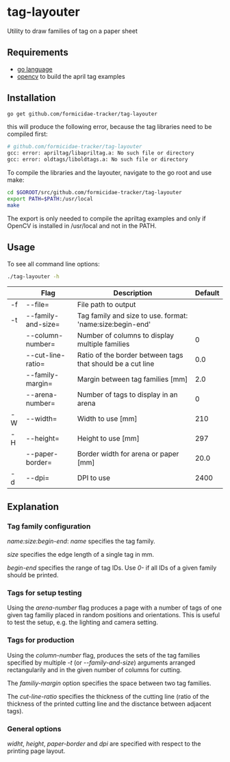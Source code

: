 # tag-layouter
Utility to draw families of tag on a paper sheet

## Requirements
* [go language](http://golang.org/)
* [opencv](http://opencv.org/releases/) to build the april tag examples

## Installation
```bash
go get github.com/formicidae-tracker/tag-layouter
```
this will produce the following error, because the tag libraries need to be compiled first:
```bash
# github.com/formicidae-tracker/tag-layouter
gcc: error: apriltag/libapriltag.a: No such file or directory
gcc: error: oldtags/liboldtags.a: No such file or directory
```
To compile the libraries and the layouter, navigate to the go root and use make:
```bash
cd $GOROOT/src/github.com/formicidae-tracker/tag-layouter
export PATH=$PATH:/usr/local
make
```
The export is only needed to compile the apriltag examples and only if OpenCV is installed in /usr/local and not in the PATH.

## Usage
To see all command line options:
```bash
./tag-layouter -h
```

|    | Flag               | Description                                                | Default |
|----|--------------------|------------------------------------------------------------|---------|
| -f | --file=            | File path to output                                        |         |
| -t | --family-and-size= | Tag family and size to use. format: 'name:size:begin-end'  |         |
|    | --column-number=   | Number of columns to display multiple families             | 0       |
|    | --cut-line-ratio=  | Ratio of the border between tags that should be a cut line | 0.0     |
|    | --family-margin=   | Margin between tag families [mm]                           | 2.0     |
|    | --arena-number=    | Number of tags to display in an arena                      | 0       |
| -W | --width=           | Width to use [mm]                                          | 210     |
| -H | --height=          | Height to use [mm]                                         | 297     |
|    | --paper-border=    | Border width for arena or paper [mm]                       | 20.0    |
| -d | --dpi=             | DPI to use                                                 | 2400    |

## Explanation
### Tag family configuration
*name:size:begin-end*: *name* specifies the tag family.

*size* specifies the edge length of a single tag in mm.

*begin-end* specifies the range of tag IDs. Use *0-* if all IDs of a given family should be printed.

### Tags for setup testing
Using the *arena-number* flag produces a page with a number of tags of one given tag familiy placed in random positions and orientations. This is useful to test the setup, e.g. the lighting and camera setting.

### Tags for production
Using the *column-number* flag, produces the sets of the tag families specified by multiple *-t* (or *--family-and-size*) arguments arranged rectangularily and in the given number of columns for cutting.

The *familiy-margin* option specifies the space between two tag families.

The *cut-line-ratio* specifies the thickness of the cutting line (ratio of the thickness of the printed cutting line and the disctance between adjacent tags).

### General options
*widht*, *height*, *paper-border* and *dpi* are specified with respect to the printing page layout.
